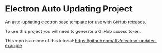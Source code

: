# Electron Auto Updating Project
An auto-updating electron base template for use with GitHub releases.

To use this project you will need to generate a GitHub access token.

This repo is a clone of this tutorial:
https://github.com/iffy/electron-updater-example
